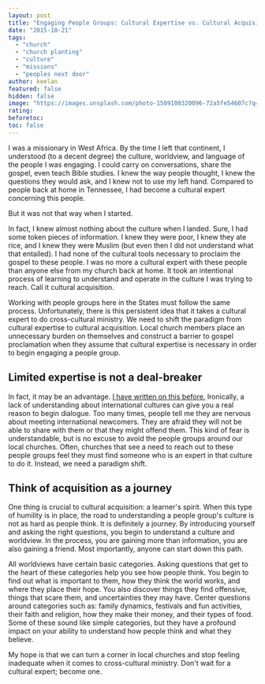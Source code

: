 ```yaml
---
layout: post
title: "Engaging People Groups: Cultural Expertise vs. Cultural Acquisition"
date: "2015-10-21"
tags: 
  - "church"
  - "church planting"
  - "culture"
  - "missions"
  - "peoples next door"
author: keelan
featured: false
hidden: false
image: "https://images.unsplash.com/photo-1509100320096-72a5fe54607c?q=80&w=2072&auto=format&fit=crop&ixlib=rb-4.0.3&ixid=M3wxMjA3fDB8MHxwaG90by1wYWdlfHx8fGVufDB8fHx8fA%3D%3D"
rating:
beforetoc:
toc: false
---
```


I was a missionary in West Africa. By the time I left that continent, I understood (to a decent degree) the culture, worldview, and language of the people I was engaging. I could carry on conversations, share the gospel, even teach Bible studies. I knew the way people thought, I knew the questions they would ask, and I knew not to use my left hand. Compared to people back at home in Tennessee, I had become a cultural expert concerning this people.

But it was not that way when I started.

In fact, I knew almost nothing about the culture when I landed. Sure, I had some token pieces of information. I knew they were poor, I knew they ate rice, and I knew they were Muslim (but even then I did not understand what that entailed). I had none of the cultural tools necessary to proclaim the gospel to these people. I was no more a cultural expert with these people than anyone else from my church back at home. It took an intentional process of learning to understand and operate in the culture I was trying to reach. Call it cultural acquisition.

Working with people groups here in the States must follow the same process. Unfortunately, there is this persistent idea that it takes a cultural expert to do cross-cultural ministry. We need to shift the paradigm from cultural expertise to cultural acquisition. Local church members place an unnecessary burden on themselves and construct a barrier to gospel proclamation when they assume that cultural expertise is necessary in order to begin engaging a people group.

## **Limited expertise is not a deal-breaker**

In fact, it may be an advantage. [I have written on this before.](http://blog.keelancook.com/2015/07/how-to-be-a-missionary-without-being-a-missionary.html "How to be a Missionary Without Being a “Missionary”") Ironically, a lack of understanding about international cultures can give you a real reason to begin dialogue. Too many times, people tell me they are nervous about meeting international newcomers. They are afraid they will not be able to share with them or that they might offend them. This kind of fear is understandable, but is no excuse to avoid the people groups around our local churches. Often, churches that see a need to reach out to these people groups feel they must find someone who is an expert in that culture to do it. Instead, we need a paradigm shift.

## **Think of acquisition as a journey**

One thing is crucial to cultural acquisition: a learner's spirit. When this type of humility is in place, the road to understanding a people group's culture is not as hard as people think. It is definitely a journey. By introducing yourself and asking the right questions, you begin to understand a culture and worldview. In the process, you are gaining more than information, you are also gaining a friend. Most importantly, anyone can start down this path.

All worldviews have certain basic categories. Asking questions that get to the heart of these categories help you see how people think. You begin to find out what is important to them, how they think the world works, and where they place their hope. You also discover things they find offensive, things that scare them, and uncertainties they may have. Center questions around categories such as: family dynamics, festivals and fun activities, their faith and religion, how they make their money, and their types of food. Some of these sound like simple categories, but they have a profound impact on your ability to understand how people think and what they believe.

My hope is that we can turn a corner in local churches and stop feeling inadequate when it comes to cross-cultural ministry. Don't wait for a cultural expert; become one.
